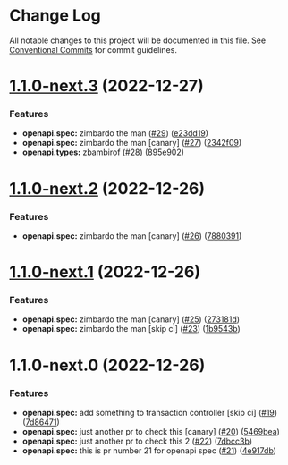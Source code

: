 # Change Log

All notable changes to this project will be documented in this file.
See [Conventional Commits](https://conventionalcommits.org) for commit guidelines.

# [1.1.0-next.3](https://github.com/omermorad/trytry/compare/v1.1.0-next.2...v1.1.0-next.3) (2022-12-27)


### Features

* **openapi.spec:** zimbardo the man ([#29](https://github.com/omermorad/trytry/issues/29)) ([e23dd19](https://github.com/omermorad/trytry/commit/e23dd195fb195d8cf8ce27b56a6edb17826ae73e))
* **openapi.spec:** zimbardo the man [canary] ([#27](https://github.com/omermorad/trytry/issues/27)) ([2342f09](https://github.com/omermorad/trytry/commit/2342f09933b506dd95f79e8f42a415f0c23148c9))
* **openapi.types:** zbambirof ([#28](https://github.com/omermorad/trytry/issues/28)) ([895e902](https://github.com/omermorad/trytry/commit/895e90229fc8faa21a3de7b85f52dfbc7193957f))





# [1.1.0-next.2](https://github.com/omermorad/trytry/compare/v1.1.0-next.1...v1.1.0-next.2) (2022-12-26)


### Features

* **openapi.spec:** zimbardo the man [canary] ([#26](https://github.com/omermorad/trytry/issues/26)) ([7880391](https://github.com/omermorad/trytry/commit/78803915532f7fab3a6c754a001a2a3f6b8874f9))





# [1.1.0-next.1](https://github.com/omermorad/trytry/compare/v1.1.0-next.0...v1.1.0-next.1) (2022-12-26)


### Features

* **openapi.spec:** zimbardo the man [canary] ([#25](https://github.com/omermorad/trytry/issues/25)) ([273181d](https://github.com/omermorad/trytry/commit/273181d945292d201810de3326078609803689f8))
* **openapi.spec:** zimbardo the man [skip ci] ([#23](https://github.com/omermorad/trytry/issues/23)) ([1b9543b](https://github.com/omermorad/trytry/commit/1b9543b39916c4f7c7401ee3c2a0878a25e5d2cf))





# 1.1.0-next.0 (2022-12-26)


### Features

* **openapi.spec:** add something to transaction controller [skip ci] ([#19](https://github.com/omermorad/trytry/issues/19)) ([7d86471](https://github.com/omermorad/trytry/commit/7d86471c87f74d09bcc9cd05f7596d82a5dcbc48))
* **openapi.spec:** just another pr to check this [canary] ([#20](https://github.com/omermorad/trytry/issues/20)) ([5469bea](https://github.com/omermorad/trytry/commit/5469beaefdaf67a71171118f064b1856c15677c3))
* **openapi.spec:** just another pr to check this 2 ([#22](https://github.com/omermorad/trytry/issues/22)) ([7dbcc3b](https://github.com/omermorad/trytry/commit/7dbcc3bad5ff84a9a443dbb5ff7fd286630e3fa3))
* **openapi.spec:** this is pr number 21 for openapi spec ([#21](https://github.com/omermorad/trytry/issues/21)) ([4e917db](https://github.com/omermorad/trytry/commit/4e917db0095af8820782a5788f9718525370bf5d))

